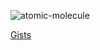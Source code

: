 <p align="left"> <img src="https://komarev.com/ghpvc/?username=xeckt&label=Profile%20views&color=0e75b6&style=flat" alt="atomic-molecule" /> </p>
<p><a href="https://gist.github.com/xeckt">Gists</a></p>
